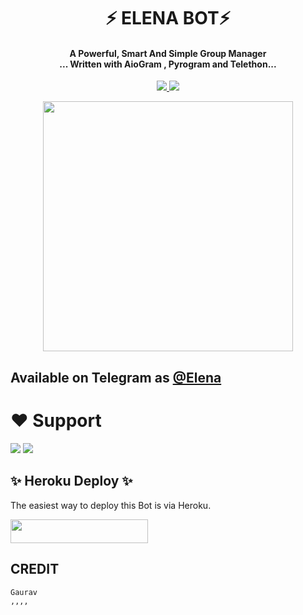 <h1 align="center"><b> ⚡ ELENA BOT⚡ </b></h1>

<h4 align="center">A Powerful, Smart And Simple Group Manager <br> ... Written with AioGram , Pyrogram and Telethon...</h4>
<p align='center'>
  <a href="https://www.python.org/" alt="made-with-python"> <img src="https://img.shields.io/badge/Made%20with-Python-1f425f.svg?style=flat-square&logo=python&color=blue" /> </a>
  <a href="https://github.com/TeamDeeCode/Yuriko/graphs/commit-activity" alt="Maintenance"> <img src="https://img.shields.io/badge/Maintained%3F-yes-green.svg?style=flat-square" /> </a>
</p>

<p align="center"><a href="https://t.me/Miss_Elena_Robot"><img src="(https://telegra.ph/file/6916f210b0f4133819d51.jpg)" width="400"></a></p>

## Available on Telegram as [@Elena](https://t.me/Miss_Elena_Robot)

# ❤️ Support
<a href="https://t.me/elena_support_group"><img src="https://img.shields.io/badge/Join-Telegram%20Channel-red.svg?logo=Telegram"></a>
<a href="t.me/elena_support_group"><img src="https://img.shields.io/badge/Join-Telegram%20Group-blue.svg?logo=telegram"></a>


## ✨ Heroku Deploy ✨
The easiest way to deploy this Bot is via Heroku.

<p align="left"><a href="https://heroku.com/deploy?template=https://github.com/gauravsingh0/ELENA-ROBOT"> <img src="https://img.shields.io/badge/Deploy%20To%20Heroku-black?style=for-the-badge&logo=heroku" width="220" height="38.45"/></a></p>



## CREDIT
```
Gaurav
,,,,

